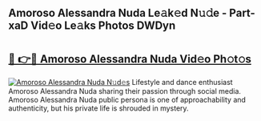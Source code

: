 ## Amoroso Alessandra Nuda Le𝚊k𝚎d N𝚞𝚍e - Part-xaD Vid𝚎o Le𝚊ks Photos DWDyn

# <h2><a href="http://fbf1xrx.evod.top/?m=Amoroso+Alessandra+Nuda">🔗 👉🔴 Amoroso Alessandra Nuda Vid𝚎o Ph𝚘t𝚘s</a></h2>

[![Amoroso Alessandra Nuda N𝚞d𝚎s](https://i.imgur.com/8V9OHl7.gif)](http://fbf1xrx.evod.top/?m=Amoroso+Alessandra+Nuda)
Lifestyle and dance enthusiast Amoroso Alessandra Nuda sharing their passion through social media. Amoroso Alessandra Nuda public persona is one of approachability and authenticity, but his private life is shrouded in mystery. 
